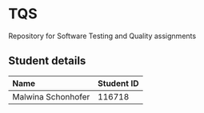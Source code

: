 # TQS

Repository for Software Testing and Quality assignments

## Student details

| Name | Student ID   | 
| :-------- | :------- | 
| Malwina Schonhofer | 116718 | 

